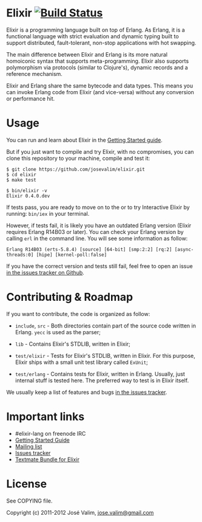 # Elixir [![Build Status](https://secure.travis-ci.org/josevalim/elixir.png "Build Status")](http://travis-ci.org/josevalim/elixir)

Elixir is a programming language built on top of Erlang. As Erlang, it is a functional language with strict evaluation and dynamic typing built to support distributed, fault-tolerant, non-stop applications with hot swapping.

The main difference between Elixir and Erlang is its more natural homoiconic syntax that supports meta-programming. Elixir also supports polymorphism via protocols (similar to Clojure's), dynamic records and a reference mechanism.

Elixir and Erlang share the same bytecode and data types. This means you can invoke Erlang code from Elixir (and vice-versa) without any conversion or performance hit.

# Usage

You can run and learn about Elixir in the [Getting Started guide](https://github.com/josevalim/elixir/blob/master/docs/0_index.md).

But if you just want to compile and try Elixir, with no compromises, you can clone this repository to your machine, compile and test it:

    $ git clone https://github.com/josevalim/elixir.git
    $ cd elixir
    $ make test

    $ bin/elixir -v
    Elixir 0.4.0.dev

If tests pass, you are ready to move on to the  or to try Interactive Elixir by running: `bin/iex` in your terminal.

However, if tests fail, it is likely you have an outdated Erlang version (Elixir requires Erlang R14B03 or later). You can check your Erlang version by calling `erl` in the command line. You will see some information as follow:

    Erlang R14B03 (erts-5.8.4) [source] [64-bit] [smp:2:2] [rq:2] [async-threads:0] [hipe] [kernel-poll:false]

If you have the correct version and tests still fail, feel free to open an issue [in the issues tracker on Github](https://github.com/josevalim/elixir/issues).

# Contributing & Roadmap

If you want to contribute, the code is organized as follow:

* `include`, `src` - Both directories contain part of the source code written in Erlang. `yecc` is used as the parser;

* `lib` - Contains Elixir's STDLIB, written in Elixir;

* `test/elixir` - Tests for Elixir's STDLIB, written in Elixir. For this purpose, Elixir ships with a small unit test library called `ExUnit`;

* `test/erlang` - Contains tests for Elixir, written in Erlang. Usually, just internal stuff is tested here. The preferred way to test is in Elixir itself.

We usually keep a list of features and bugs [in the issues tracker](https://github.com/josevalim/elixir/issues).

# Important links

* #elixir-lang on freenode IRC
* [Getting Started Guide](https://github.com/josevalim/elixir/blob/master/docs/0_index.md)
* [Mailing list](http://groups.google.com/group/elixir-lang-core)
* [Issues tracker](https://github.com/josevalim/elixir/issues)
* [Textmate Bundle for Elixir](https://github.com/josevalim/elixir-tmbundle)

# License

See COPYING file.

Copyright (c) 2011-2012 José Valim, jose.valim@gmail.com